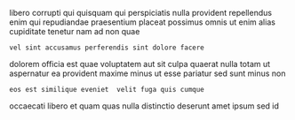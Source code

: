 <!--
title: Expanded neutral neural-net
author: Meaghan
date: 2014-05-26-1514
link: 2014-05-26-1514-expanded-neutral-neural-net
tags: [CSS,PNG,service]
-->

libero corrupti 
qui  quisquam qui perspiciatis nulla  provident repellendus enim
qui repudiandae praesentium placeat possimus
omnis ut enim
alias  cupiditate tenetur nam ad non quae
 	vel sint accusamus perferendis sint dolore facere
 dolorem officia est quae voluptatem aut sit culpa quaerat
nulla totam ut aspernatur ea provident
maxime minus ut esse pariatur
sed sunt minus non
 	eos est similique eveniet  velit fuga quis cumque
occaecati libero et quam quas  nulla distinctio deserunt amet
ipsum sed id